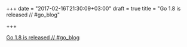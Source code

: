 +++
date = "2017-02-16T21:30:09+03:00"
draft = true
title = "Go 1.8 is released // #go_blog"

+++

<p><a href="blog.golang.org/go1.8">Go 1.8 is released // #go_blog</a></p>

